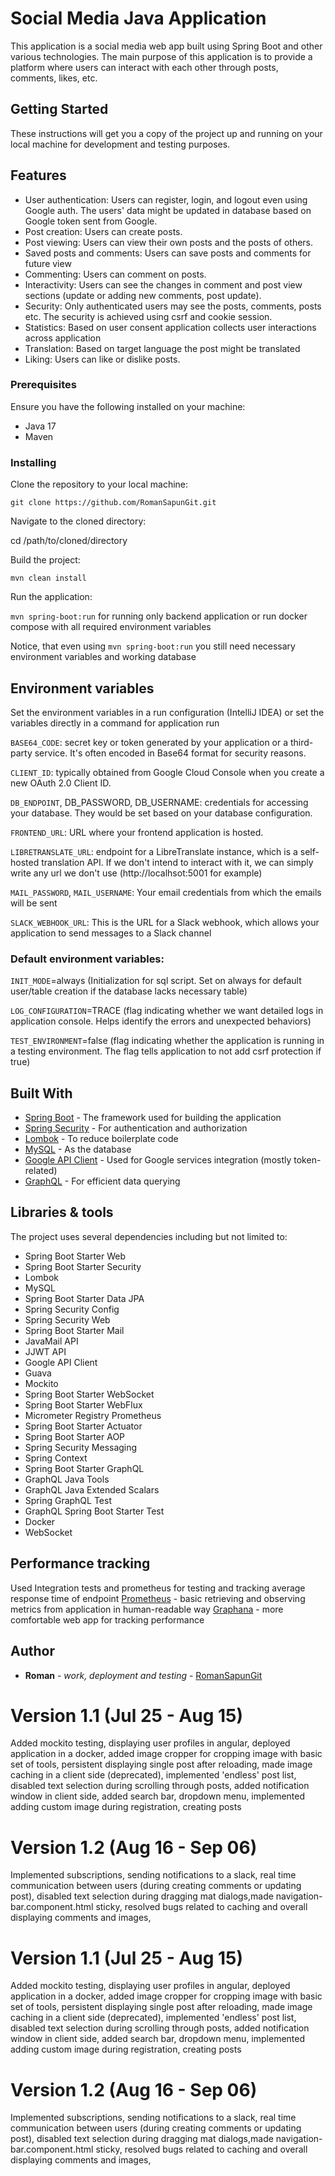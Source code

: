 # Social Media Java Application

This application is a social media web app built using Spring Boot and other various technologies. The main purpose of this application is to provide a platform where users can interact with each other through posts, comments, likes, etc.

## Getting Started

These instructions will get you a copy of the project up and running on your local machine for development and testing purposes.

## Features
* User authentication: Users can register, login, and logout even using Google auth. The users' data might be updated in database based on Google token sent from Google.
* Post creation: Users can create posts.
* Post viewing: Users can view their own posts and the posts of others.
* Saved posts and comments: Users can save posts and comments for future view
* Commenting: Users can comment on posts.
* Interactivity: Users can see the changes in comment and post view sections (update or adding new comments, post update).
* Security: Only authenticated users may see the posts, comments, posts etc. The security is achieved using csrf and cookie session.
* Statistics: Based on user consent application collects user interactions across application
* Translation: Based on target language the post might be translated
* Liking: Users can like or dislike posts.

### Prerequisites

Ensure you have the following installed on your machine:

* Java 17
* Maven

### Installing

Clone the repository to your local machine:

`git clone https://github.com/RomanSapunGit.git`


Navigate to the cloned directory:

cd /path/to/cloned/directory


Build the project:

`mvn clean install`


Run the application:

`mvn spring-boot:run` for running only backend application or run docker compose with all required environment variables

Notice, that even using `mvn spring-boot:run` you still need necessary environment variables and working database

## Environment variables

Set the environment variables in a run configuration (IntelliJ IDEA) or set the variables directly in a command for application run

`BASE64_CODE`: secret key or token generated by your application or a third-party service. It's often encoded in Base64 format for security reasons.

`CLIENT_ID`: typically obtained from Google Cloud Console when you create a new OAuth 2.0 Client ID.

`DB_ENDPOINT`, DB_PASSWORD, DB_USERNAME: credentials for accessing your database. They would be set based on your database configuration.

`FRONTEND_URL`: URL where your frontend application is hosted.

`LIBRETRANSLATE_URL`:  endpoint for a LibreTranslate instance, which is a self-hosted translation API. If we don't intend to interact with it, we can simply write any url we don't use (http://localhsot:5001 for example)

`MAIL_PASSWORD`, `MAIL_USERNAME`: Your email credentials from which the emails will be sent

`SLACK_WEBHOOK_URL`: This is the URL for a Slack webhook, which allows your application to send messages to a Slack channel

### Default environment variables:
`INIT_MODE`=always (Initialization for sql script. Set on always for default user/table creation if the database lacks necessary table)

`LOG_CONFIGURATION`=TRACE (flag indicating whether we want detailed logs in application console. Helps identify the errors and unexpected behaviors)

`TEST_ENVIRONMENT`=false (flag indicating whether the application is running in a testing environment. The flag tells application to not add csrf protection if true)

## Built With

* [Spring Boot](https://spring.io/projects/spring-boot) - The framework used for building the application
* [Spring Security](https://spring.io/projects/spring-security) - For authentication and authorization
* [Lombok](https://projectlombok.org/) - To reduce boilerplate code
* [MySQL](https://www.mysql.com/) - As the database
* [Google API Client](https://developers.google.com/api-client-library/java) - Used for Google services integration (mostly token-related)
* [GraphQL](https://graphql.org/) - For efficient data querying

## Libraries & tools

The project uses several dependencies including but not limited to:

* Spring Boot Starter Web
* Spring Boot Starter Security
* Lombok
* MySQL
* Spring Boot Starter Data JPA
* Spring Security Config
* Spring Security Web
* Spring Boot Starter Mail
* JavaMail API
* JJWT API
* Google API Client
* Guava
* Mockito
* Spring Boot Starter WebSocket
* Spring Boot Starter WebFlux
* Micrometer Registry Prometheus
* Spring Boot Starter Actuator
* Spring Boot Starter AOP
* Spring Security Messaging
* Spring Context
* Spring Boot Starter GraphQL
* GraphQL Java Tools
* GraphQL Java Extended Scalars
* Spring GraphQL Test
* GraphQL Spring Boot Starter Test
* Docker
* WebSocket

## Performance tracking
Used Integration tests and prometheus for testing and tracking average response time of endpoint
[Prometheus](https://prometheus.io/docs/concepts/metric_types/) - basic retrieving and observing metrics from application in human-readable way
[Graphana](https://grafana.com) - more comfortable web app for tracking performance

## Author

* **Roman** - *work, deployment and testing* - [RomanSapunGit](https://github.com/RomanSapunGit)

# Version 1.1 (Jul 25 - Aug 15)

Added mockito testing, displaying user profiles in angular, deployed application in a docker, added image cropper for
cropping image with basic set of tools, persistent displaying single post after reloading, made image caching in a
client side (deprecated), implemented 'endless' post list, disabled text selection during scrolling through posts,
added notification window in client side, added search bar, dropdown menu, implemented adding custom image during registration,
creating posts

# Version 1.2 (Aug 16 - Sep 06)

Implemented subscriptions, sending notifications to a slack, real time communication between users (during creating
comments or updating post), disabled text selection during dragging mat dialogs,made navigation-bar.component.html
sticky, resolved bugs related to caching and overall displaying comments and images,
# Version 1.1 (Jul 25 - Aug 15)

Added mockito testing, displaying user profiles in angular, deployed application in a docker, added image cropper for
cropping image with basic set of tools, persistent displaying single post after reloading, made image caching in a
client side (deprecated), implemented 'endless' post list, disabled text selection during scrolling through posts,
added notification window in client side, added search bar, dropdown menu, implemented adding custom image during registration,
creating posts

# Version 1.2 (Aug 16 - Sep 06)

Implemented subscriptions, sending notifications to a slack, real time communication between users (during creating
comments or updating post), disabled text selection during dragging mat dialogs,made navigation-bar.component.html
sticky, resolved bugs related to caching and overall displaying comments and images,
